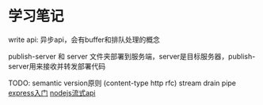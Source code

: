 # 学习笔记

write api: 异步api，会有buffer和排队处理的概念

publish-server 和 server 文件夹部署到服务端，server是目标服务器，publish-server用来接收并转发部署代码

TODO: semantic version原则 (content-type http rfc) stream drain pipe
[express入门](https://expressjs.com/zh-cn/starter/installing.html)
[nodejs流式api](https://nodejs.org/docs/latest-v12.x/api/stream.html)
